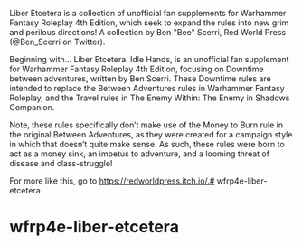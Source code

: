 Liber Etcetera is a collection of unofficial fan supplements for Warhammer Fantasy Roleplay 4th Edition, which seek to expand the rules into new grim and perilous directions!  A collection by Ben "Bee" Scerri, Red World Press (@Ben_Scerri on Twitter).

Beginning with...
Liber Etcetera: Idle Hands, is an unofficial fan supplement for Warhammer Fantasy Roleplay 4th Edition, focusing on Downtime between adventures, written by Ben Scerri.
These Downtime rules are intended to replace the Between Adventures rules in Warhammer Fantasy Roleplay, and the Travel rules in The Enemy Within: The Enemy in Shadows Companion.

Note, these rules specifically don’t make use of the Money to Burn rule in the original Between Adventures, as they were created for a campaign style in which that doesn’t quite make sense. As such, these rules were born to act as a money sink, an impetus to adventure, and a looming threat of disease and class-struggle!

For more like this, go to https://redworldpress.itch.io/.# wfrp4e-liber-etcetera
# wfrp4e-liber-etcetera

